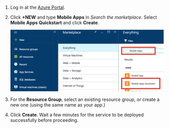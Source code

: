 1. Log in at the [Azure Portal].

2. Click **+NEW** and type **Mobile Apps** in _Search the marketplace_. Select **Mobile Apps Quickstart** and click **Create**.

	![Azure Portal with Mobile Apps Quickstart highlighted](./media/app-service-mobile-dotnet-backend-create-new-service/search-mobile-apps-quickstart.png)


3. For the **Resource Group**, select an existing resource group, or create a new one (using the same name as your app.) 
 
4. Click **Create**. Wait a few minutes for the service to be deployed successfully before proceeding.

<!-- URLs. -->
[Azure Portal]: https://portal.azure.cn/
